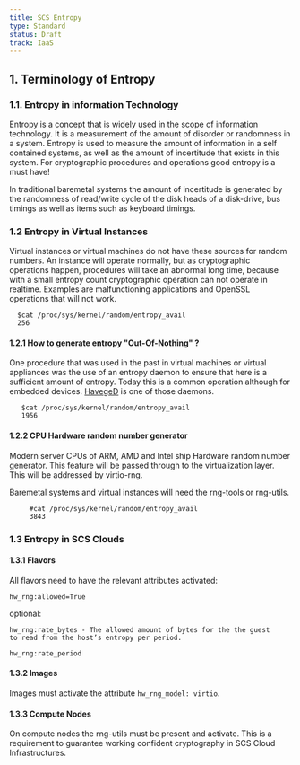 ```yaml
---
title: SCS Entropy
type: Standard
status: Draft
track: IaaS
---
```


## 1. Terminology of Entropy

### 1.1. Entropy in information Technology

Entropy is a concept that is widely used in the scope of information
technology. It is a measurement of the amount of disorder or randomness in
a system. Entropy is used to measure the amount of information in a
self contained systems, as well as the amount of incertitude that exists
in this system. For cryptographic procedures and operations good entropy
is a must have!

In traditional baremetal systems the amount of incertitude is generated
by the randomness of read/write cycle of the disk heads of a disk-drive,
bus timings as well as items such as keyboard timings.

### 1.2 Entropy in Virtual Instances

Virtual instances or virtual machines do not have these sources
for random numbers. An instance will operate normally, but as
cryptographic operations happen, procedures will take an abnormal long time,
because with a small entropy count cryptographic operation can not operate
in realtime. Examples are malfunctioning applications and OpenSSL
operations that will not work.

```console
  $cat /proc/sys/kernel/random/entropy_avail
  256
```

#### 1.2.1 How to generate entropy "Out-Of-Nothing" ?

One procedure that was used in the past in virtual machines or virtual appliances
was the use of an entropy daemon to ensure that here is a sufficient
amount of entropy. Today this is a common operation although for embedded devices.
[HavegeD](http://www.issihosts.com/haveged/) is one of those daemons.

```console
   $cat /proc/sys/kernel/random/entropy_avail
   1956
```

#### 1.2.2 CPU Hardware random number generator

Modern server CPUs of ARM, AMD and Intel ship Hardware random
number generator. This feature will be passed through to the virtualization
layer. This will be addressed by virtio-rng.

Baremetal systems and virtual instances will need the rng-tools or
rng-utils.

```console
     #cat /proc/sys/kernel/random/entropy_avail
     3843
```

### 1.3 Entropy in SCS Clouds

#### 1.3.1 Flavors

All flavors need to have the relevant attributes activated:

```console
hw_rng:allowed=True
```
optional:

```console
hw_rng:rate_bytes - The allowed amount of bytes for the the guest
to read from the host’s entropy per period.

hw_rng:rate_period
```

#### 1.3.2 Images

Images must activate the attribute `hw_rng_model: virtio`.

#### 1.3.3 Compute Nodes

On compute nodes the rng-utils must be present and activate.
This is a requirement to guarantee working confident cryptography
in SCS Cloud Infrastructures.
